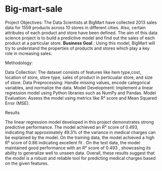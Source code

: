 # Big-mart-sale
Project Objectives:
The Data Scientists at BigMart have collected 2013 sales data for 1559 products across 10 stores in different cities. Also, certain attributes of each product and store have been defined. The aim of this data science project is to build a predictive model and find out the sales of each product at a particular store.
**Business Goal** : Using this model, BigMart will try to understand the properties of products and stores which play a key role in increasing sales.

Methodology:

Data Collection: The dataset consists of features like item type,cost, location of store, store type, sales of product in perticualar store, and size of store. Data Preprocessing: Handle missing values, encode categorical variables, and normalize the data. Model Development: Implement a linear regression model using Python libraries such as NumPy and Pandas. Model Evaluation: Assess the model using metrics like R² score and Mean Squared Error (MSE).

Results

The linear regression model developed in this project demonstrates strong predictive performance. The model achieved an R² score of 0.493, indicating that approximately 49.3% of the variance in medical charges can be explained by the model. On the training data, the model achieved a high R² score of 0.86 indicating excellent fit . On the test data, the model maintained good performance with an R² score of 0.493 , showcasing its ability to generalize well to unseen data. Overall, these results suggest that the model is a robust and reliable tool for predicting medical charges based on the given features.
